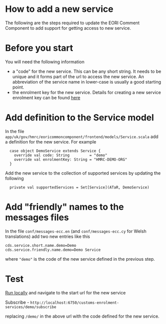 # How to add a new service
 
The following are the steps required to update the EORI Comment Component to add support for getting access to new service.

# Before you start
You will need the following information
- a "code" for the new service.  This can be any short string.  It needs to be unique and it forms part of the url to access the new service.  An abbreviation of the service name in lower-case is usually a good starting point.
- the enrolment key for the new service.  Details for creating a new service enrolment key can be found [here](https://github.com/hmrc/service-enrolment-config)

# Add definition to the Service model

In the file `app/uk/gov/hmrc/eoricommoncomponent/frontend/models/Service.scala` add a definition for the new service.  For example

```
  case object DemoService extends Service {
    override val code: String         = "demo"
    override val enrolmentKey: String = "HMRC-DEMO-ORG"
  }
```

Add the new service to the collection of supported services by updating the following
```
  private val supportedServices = Set[Service](ATaR, DemoService)
```

# Add "friendly" names to the messages files

In the file `conf/messages-ecc.en` (and `conf/messages-ecc.cy` for Welsh translations) add two new entries like this 
```
cds.service.short.name.demo=Demo
cds.service.friendly.name.demo=Demo Service
```

where `"demo"` is the code of the new service defined in the previous step.

# Test

[Run locally](README.md#running-locally) and navigate to the start url for the new service

Subscribe - `http://localhost:6750/customs-enrolment-services/demo/subscribe`

replacing `/demo/` in the above url with the code defined for the new service.